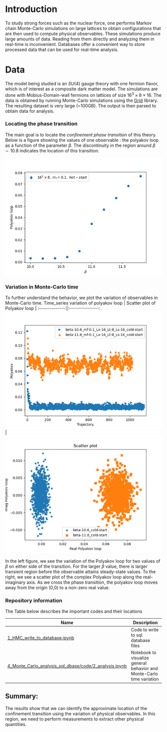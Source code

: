 # Introduction
To study strong forces such as the nuclear force, one performs Markov chain Monte-Carlo simulations on large lattices to obtain configurations that are then used to compute physical observables. These simulations produce large amounts of data. Reading from them directly and analyzing them in real-time is inconvenient. Databases offer a convenient way to store processed data that can be used for real-time analysis.

# Data
The model being studied is an $SU(4)$ gauge theory with one fermion flavor, which is of interest as a composite dark matter model. The simulations are done with Mobius-Domain-wall fermions on lattices of size $16 ^ 3 \times 8 \times 16$.
The data is obtained by running Monte-Carlo simulations using the [Grid](https://github.com/paboyle/Grid) library. The resulting dataset is very large (~100GB). The output is then parsed to obtain data for analysis.


### Locating the phase transition
The main goal is to locate the *confinement phase transition* of this theory.
Below is a figure showing the values of one observable : the polyakov loop as a function of the parameter $\beta$. The discontinuity in the region around $\beta \sim 10.8$ indicates the location of this transition.

![Polyakovloop discontinuity](https://github.com/vmos1/Code_highlights/blob/main/4_Monte_Carlo_analysis_sql_dbase/images/polyakov_loop.png)

### Variation in Monte-Carlo time
To further understand the behavior, we plot the variation of observables in Monte-Carlo time.
Time_series variation of polyakov loop | Scatter plot of Polyakov loop  |
:-------------:|:---------------:
![Time_series variation of polyakov loop](https://github.com/vmos1/Code_highlights/blob/main/4_Monte_Carlo_analysis_sql_dbase/images/time_series_polyakov.png) |![Scatter plot of Polyakov loop](https://github.com/vmos1/Code_highlights/blob/main/4_Monte_Carlo_analysis_sql_dbase/images/scatter_polyakov.png)

In the left figure, we see the variation of the Polyakov loop for two values of $\beta$ on either side of the transition. For the larger $\beta$ value, there is larger transient region before the observable attains steady-state values. To the right, we see a scatter plot of the complex Polyakov loop along the real-imaginary axis. As we cross the phase transition, the polyakov loop moves away from the origin (0,0) to a non-zero real value.

### Repository information
The Table below describes the important codes and their locations

| Name | Description |
| --- | ---|
| [1_HMC_write_to_database.ipynb](https://github.com/vmos1/Code_highlights/blob/main/4_Monte_Carlo_analysis_sql_dbase/code/1_HMC_write_to_database.ipynb) | Code to write to sql database files |
| [4_Monte_Carlo_analysis_sql_dbase/code/2_analysis.ipynb](https://github.com/vmos1/Code_highlights/blob/main/4_Monte_Carlo_analysis_sql_dbase/code/2_analysis.ipynb) | Notebook to visualize general behavior and Monte-Carlo time variation |

## Summary: 
The results show that we can identify the approximate location of the confinement transition using the variation of physical observables. In this region, we need to perform measurements to extract other physical quantities.
